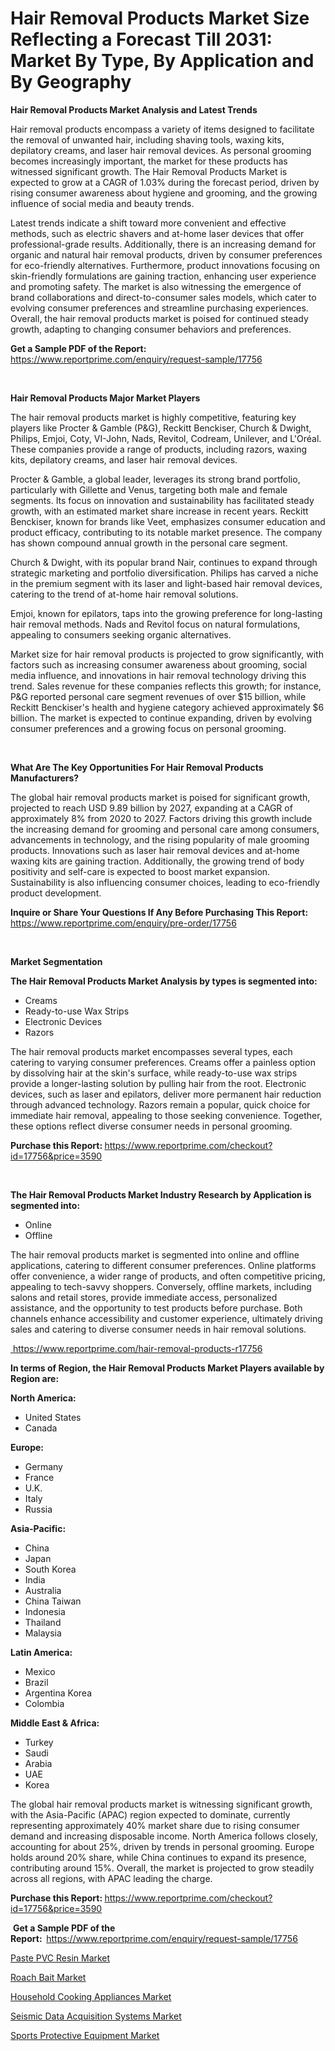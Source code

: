 <p><h1>Hair Removal Products Market Size Reflecting a Forecast Till 2031: Market By Type, By Application and By Geography</h1></p><p><strong>Hair Removal Products Market Analysis and Latest Trends</strong></p>
<p><p>Hair removal products encompass a variety of items designed to facilitate the removal of unwanted hair, including shaving tools, waxing kits, depilatory creams, and laser hair removal devices. As personal grooming becomes increasingly important, the market for these products has witnessed significant growth. The Hair Removal Products Market is expected to grow at a CAGR of 1.03% during the forecast period, driven by rising consumer awareness about hygiene and grooming, and the growing influence of social media and beauty trends.</p><p>Latest trends indicate a shift toward more convenient and effective methods, such as electric shavers and at-home laser devices that offer professional-grade results. Additionally, there is an increasing demand for organic and natural hair removal products, driven by consumer preferences for eco-friendly alternatives. Furthermore, product innovations focusing on skin-friendly formulations are gaining traction, enhancing user experience and promoting safety. The market is also witnessing the emergence of brand collaborations and direct-to-consumer sales models, which cater to evolving consumer preferences and streamline purchasing experiences. Overall, the hair removal products market is poised for continued steady growth, adapting to changing consumer behaviors and preferences.</p></p>
<p><strong>Get a Sample PDF of the Report:&nbsp;</strong> <a href="https://www.reportprime.com/enquiry/request-sample/17756?utm_campaign=3&utm_medium=2&utm_source=Github&utm_content=ia&utm_term=20112024&utm_id=hair-removal-products">https://www.reportprime.com/enquiry/request-sample/17756</a></p>
<p>&nbsp;</p>
<p><strong>Hair Removal Products Major Market Players</strong></p>
<p><p>The hair removal products market is highly competitive, featuring key players like Procter & Gamble (P&G), Reckitt Benckiser, Church & Dwight, Philips, Emjoi, Coty, VI-John, Nads, Revitol, Codream, Unilever, and L'Oréal. These companies provide a range of products, including razors, waxing kits, depilatory creams, and laser hair removal devices.</p><p>Procter & Gamble, a global leader, leverages its strong brand portfolio, particularly with Gillette and Venus, targeting both male and female segments. Its focus on innovation and sustainability has facilitated steady growth, with an estimated market share increase in recent years. Reckitt Benckiser, known for brands like Veet, emphasizes consumer education and product efficacy, contributing to its notable market presence. The company has shown compound annual growth in the personal care segment.</p><p>Church & Dwight, with its popular brand Nair, continues to expand through strategic marketing and portfolio diversification. Philips has carved a niche in the premium segment with its laser and light-based hair removal devices, catering to the trend of at-home hair removal solutions. </p><p>Emjoi, known for epilators, taps into the growing preference for long-lasting hair removal methods. Nads and Revitol focus on natural formulations, appealing to consumers seeking organic alternatives. </p><p>Market size for hair removal products is projected to grow significantly, with factors such as increasing consumer awareness about grooming, social media influence, and innovations in hair removal technology driving this trend. Sales revenue for these companies reflects this growth; for instance, P&G reported personal care segment revenues of over $15 billion, while Reckitt Benckiser's health and hygiene category achieved approximately $6 billion. The market is expected to continue expanding, driven by evolving consumer preferences and a growing focus on personal grooming.</p></p>
<p>&nbsp;</p>
<p><strong>What Are The Key Opportunities For Hair Removal Products Manufacturers?</strong></p>
<p><p>The global hair removal products market is poised for significant growth, projected to reach USD 9.89 billion by 2027, expanding at a CAGR of approximately 8% from 2020 to 2027. Factors driving this growth include the increasing demand for grooming and personal care among consumers, advancements in technology, and the rising popularity of male grooming products. Innovations such as laser hair removal devices and at-home waxing kits are gaining traction. Additionally, the growing trend of body positivity and self-care is expected to boost market expansion. Sustainability is also influencing consumer choices, leading to eco-friendly product development.</p></p>
<p><strong>Inquire or Share Your Questions If Any Before Purchasing This Report:</strong> <a href="https://www.reportprime.com/enquiry/pre-order/17756?utm_campaign=3&utm_medium=2&utm_source=Github&utm_content=ia&utm_term=20112024&utm_id=hair-removal-products">https://www.reportprime.com/enquiry/pre-order/17756</a></p>
<p>&nbsp;</p>
<p><strong>Market Segmentation</strong></p>
<p><strong>The Hair Removal Products Market Analysis by types is segmented into:</strong></p>
<p><ul><li>Creams</li><li>Ready-to-use Wax Strips</li><li>Electronic Devices</li><li>Razors</li></ul></p>
<p><p>The hair removal products market encompasses several types, each catering to varying consumer preferences. Creams offer a painless option by dissolving hair at the skin's surface, while ready-to-use wax strips provide a longer-lasting solution by pulling hair from the root. Electronic devices, such as laser and epilators, deliver more permanent hair reduction through advanced technology. Razors remain a popular, quick choice for immediate hair removal, appealing to those seeking convenience. Together, these options reflect diverse consumer needs in personal grooming.</p></p>
<p><strong>Purchase this Report:&nbsp;</strong><a href="https://www.reportprime.com/checkout?id=17756&price=3590&utm_campaign=3&utm_medium=2&utm_source=Github&utm_content=ia&utm_term=20112024&utm_id=hair-removal-products">https://www.reportprime.com/checkout?id=17756&price=3590</a></p>
<p>&nbsp;</p>
<p><strong>The Hair Removal Products Market Industry Research by Application is segmented into:</strong></p>
<p><ul><li>Online</li><li>Offline</li></ul></p>
<p><p>The hair removal products market is segmented into online and offline applications, catering to different consumer preferences. Online platforms offer convenience, a wider range of products, and often competitive pricing, appealing to tech-savvy shoppers. Conversely, offline markets, including salons and retail stores, provide immediate access, personalized assistance, and the opportunity to test products before purchase. Both channels enhance accessibility and customer experience, ultimately driving sales and catering to diverse consumer needs in hair removal solutions.</p></p>
<p><a href="https://www.reportprime.com/hair-removal-products-r17756?utm_campaign=3&utm_medium=2&utm_source=Github&utm_content=ia&utm_term=20112024&utm_id=hair-removal-products">&nbsp;https://www.reportprime.com/hair-removal-products-r17756</a></p>
<p><strong>In terms of Region, the Hair Removal Products Market Players available by Region are:</strong></p>
<p>
    <p> <strong> North America: </strong>
        <ul>
            <li>United States</li>
            <li>Canada</li>
        </ul>
        </p> 
    <p> <strong> Europe: </strong>
        <ul>
            <li>Germany</li>
            <li>France</li>
            <li>U.K.</li>
            <li>Italy</li>
            <li>Russia</li>
        </ul>
        </p> 
    <p> <strong> Asia-Pacific: </strong>
        <ul>
            <li>China</li>
            <li>Japan</li>
            <li>South Korea</li>
            <li>India</li>
            <li>Australia</li>
            <li>China Taiwan</li>
            <li>Indonesia</li>
            <li>Thailand</li>
            <li>Malaysia</li>
        </ul>
        </p> 
    <p> <strong> Latin America: </strong>
        <ul>
            <li>Mexico</li>
            <li>Brazil</li>
            <li>Argentina Korea</li>
            <li>Colombia</li>
        </ul>
        </p> 
    <p> <strong> Middle East & Africa: </strong>
        <ul>
            <li>Turkey</li>
            <li>Saudi</li>
            <li>Arabia</li>
            <li>UAE</li>
            <li>Korea</li>
        </ul>
    </p>
    </p>
<p><p>The global hair removal products market is witnessing significant growth, with the Asia-Pacific (APAC) region expected to dominate, currently representing approximately 40% market share due to rising consumer demand and increasing disposable income. North America follows closely, accounting for about 25%, driven by trends in personal grooming. Europe holds around 20% share, while China continues to expand its presence, contributing around 15%. Overall, the market is projected to grow steadily across all regions, with APAC leading the charge.</p></p>
<p><strong>Purchase this Report: </strong><a href="https://www.reportprime.com/checkout?id=17756&price=3590&utm_campaign=3&utm_medium=2&utm_source=Github&utm_content=ia&utm_term=20112024&utm_id=hair-removal-products">https://www.reportprime.com/checkout?id=17756&price=3590</a></p>
<p>&nbsp;<strong>Get a Sample PDF of the Report:&nbsp;&nbsp;</strong><a href="https://www.reportprime.com/enquiry/request-sample/17756?utm_campaign=3&utm_medium=2&utm_source=Github&utm_content=ia&utm_term=20112024&utm_id=hair-removal-products">https://www.reportprime.com/enquiry/request-sample/17756</a></p>
<p><strong></strong></p>
<p><p><a href="https://www.linkedin.com/pulse/exploring-paste-pvc-resin-market-dynamics-global-trends-tknre?utm_campaign=3&utm_medium=2&utm_source=Github&utm_content=ia&utm_term=20112024&utm_id=hair-removal-products">Paste PVC Resin Market</a></p><p><a href="https://www.linkedin.com/pulse/roach-bait-market-evolution-future-outlook-forecasting-industry-s5y8c?utm_campaign=3&utm_medium=2&utm_source=Github&utm_content=ia&utm_term=20112024&utm_id=hair-removal-products">Roach Bait Market</a></p><p><a href="https://github.com/mauripalmi/Market-Research-Report-List-5/blob/main/household-cooking-appliances-market.md?utm_campaign=3&utm_medium=2&utm_source=Github&utm_content=ia&utm_term=20112024&utm_id=hair-removal-products">Household Cooking Appliances Market</a></p><p><a href="https://issuu.com/reportprime-2/docs/seismic-data-acquisition-systems-ma_ac933f5f9c53b5?utm_campaign=3&utm_medium=2&utm_source=Github&utm_content=ia&utm_term=20112024&utm_id=hair-removal-products">Seismic Data Acquisition Systems Market</a></p><p><a href="https://github.com/gulaimolin/Market-Research-Report-List-6/blob/main/sports-protective-equipment-market.md?utm_campaign=3&utm_medium=2&utm_source=Github&utm_content=ia&utm_term=20112024&utm_id=hair-removal-products">Sports Protective Equipment Market</a></p></p>